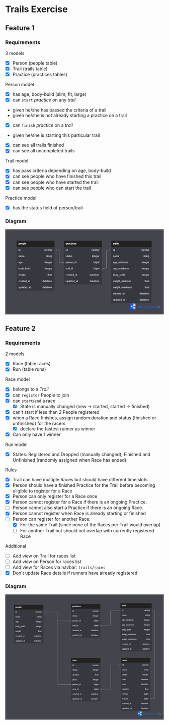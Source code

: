 # Trails Exercise
## Feature 1
### Requirements
3 models
 - [x] Person (people table)
 - [x] Trail (trails table)
 - [x] Practice (practices tables)

Person model
 - [x] has age, body-build (slim, fit, large)
 - [x] can `start` *practice* on any *trail*
 - given he/she has passed the criteria of a trail
 - given he/she is not already starting a practice on a trail
 - [x] can `finish` *practice* on a *trail*
 - given he/she is starting this particular trail
 - [x] can see all trails finished
 - [x] can see all uncompleted trails

Trail model
 - [x] has pass criteria depending on age, body-build
 - [x] can see people who have finished this trail
 - [x] can see people who have started the trail
 - [x] can see people who can start the trail

Practice model
 - [x] has the status field of person/trail

### Diagram
![Diagram](src/trails_diagram.png)

## Feature 2

### Requirements
2 models
- [x] Race (table races)
- [x] Run (table runs)

Race model
- [x] belongs to a *Trail*
- [x] can `register` People to join
- [x] can `start`/`end` a race
  - [x] State is manually changed (new → started, started → finished)
- [x] can't start if less than 2 People registered
- [x] when a Race finishes, assign random duration and status (finished or unfinished) for the racers
  - [x] declare the fastest runner as winner
- [x] Can only have 1 winner

Run model
- [x] States: Registered and Dropped (manually changed), Finished and Unfinished (randomly assigned when Race has ended)

Rules
- [x] Trail can have multiple Races but should have different time slots
- [x] Person should have a finished Practice for the Trail before becoming eligible to register for a Race
- [x] Person can only register for a Race once.
- [x] Person cannot register for a Race if there is an ongoing Practice.
- [ ] Person cannot also start a Practice if there is an ongoing Race.
- [x] Person cannot register when Race is already starting or finished
- [ ] Person can register for another Race:
  - [x] For the same Trail (since none of the Races per Trail would overlap)
  - [ ] For another Trail but should not overlap with currently registered Race

Additional
- [ ] Add view on Trail for races list
- [ ] Add view on Person for races list
- [ ] Add view for Races via navbar: `trails/races`
- [x] Don't update Race details if runners have already registered

### Diagram
![Diagram 2](src/trails_diagram_2.png)

